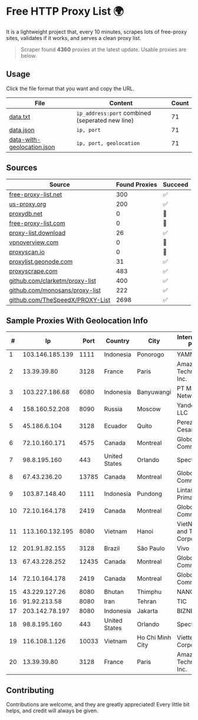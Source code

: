 
# Free HTTP Proxy List 🌍

It is a lightweight project that, every 10 minutes, scrapes lots of free-proxy sites, validates if it works, and serves a clean proxy list.


> Scraper found **4360** proxies at the latest update. Usable proxies are below.

## Usage

Click the file format that you want and copy the URL.


|File|Content|Count|
|----|-------|-----|
|[data.txt](https://raw.githubusercontent.com/themiralay/Proxy-List-World/master/data.txt)|`ip_address:port` combined (seperated new line)|71|
|[data.json](https://raw.githubusercontent.com/themiralay/Proxy-List-World/master/data.json)|`ip, port`|71|
|[data-with-geolocation.json](https://raw.githubusercontent.com/themiralay/Proxy-List-World/master/data-with-geolocation.json)|`ip, port, geolocation`|71|

## Sources

|Source|Found Proxies|Succeed|
|------|-------------|-------|
|[free-proxy-list.net](https://free-proxy-list.net)|300|✅|
|[us-proxy.org](https://www.us-proxy.org)|200|✅|
|[proxydb.net](http://proxydb.net)|0|🚫|
|[free-proxy-list.com](https://free-proxy-list.com/?page=&port=&type%5B%5D=http&type%5B%5D=https&up_time=0&search=Search)|0|🚫|
|[proxy-list.download](https://www.proxy-list.download/HTTP)|26|✅|
|[vpnoverview.com](https://vpnoverview.com/privacy/anonymous-browsing/free-proxy-servers)|0|🚫|
|[proxyscan.io](https://www.proxyscan.io)|0|🚫|
|[proxylist.geonode.com](https://proxylist.geonode.com/api/proxy-list?limit=300&page=1&sort_by=lastChecked&sort_type=desc&protocols=http,https)|31|✅|
|[proxyscrape.com](https://api.proxyscrape.com/v2/?request=displayproxies&protocol=http&timeout=10000&country=all&ssl=all&anonymity=all)|483|✅|
|[github.com/clarketm/proxy-list](https://raw.githubusercontent.com/clarketm/proxy-list/master/proxy-list-raw.txt)|400|✅|
|[github.com/monosans/proxy-list](https://raw.githubusercontent.com/monosans/proxy-list/main/proxies/http.txt)|222|✅|
|[github.com/TheSpeedX/PROXY-List](https://raw.githubusercontent.com/TheSpeedX/PROXY-List/master/http.txt)|2698|✅|


## Sample Proxies With Geolocation Info

|#|Ip|Port|Country|City|Internet Service Provider|
|-|--|----|-------|----|-------------------------|
|1|103.146.185.139|1111|Indonesia|Ponorogo|YAMNET|
|2|13.39.39.80|3128|France|Paris|Amazon Technologies Inc.|
|3|103.227.186.68|6080|Indonesia|Banyuwangi|PT Master Star Network|
|4|158.160.52.208|8090|Russia|Moscow|Yandex.Cloud LLC|
|5|45.186.6.104|3128|Ecuador|Quito|Perez Tito Julio Cesar|
|6|72.10.160.171|4575|Canada|Montreal|GloboTech Communications|
|7|98.8.195.160|443|United States|Orlando|Spectrum|
|8|67.43.236.20|13785|Canada|Montreal|GloboTech Communications|
|9|103.87.148.40|1111|Indonesia|Pundong|Lintas Data Prima, PT|
|10|72.10.164.178|2419|Canada|Montreal|GloboTech Communications|
|11|113.160.132.195|8080|Vietnam|Hanoi|VietNam Post and Telecom Corporation|
|12|201.91.82.155|3128|Brazil|São Paulo|Vivo|
|13|67.43.228.252|12435|Canada|Montreal|GloboTech Communications|
|14|72.10.164.178|2419|Canada|Montreal|GloboTech Communications|
|15|43.229.127.26|8080|Bhutan|Thimphu|NANO|
|16|91.92.213.58|8080|Iran|Tehran|TIC|
|17|203.142.78.197|8080|Indonesia|Jakarta|BIZNET|
|18|98.8.195.160|443|United States|Orlando|Spectrum|
|19|116.108.1.126|10033|Vietnam|Ho Chi Minh City|Viettel Corporation|
|20|13.39.39.80|3128|France|Paris|Amazon Technologies Inc.|



## Contributing

Contributions are welcome, and they are greatly appreciated! Every
little bit helps, and credit will always be given.

